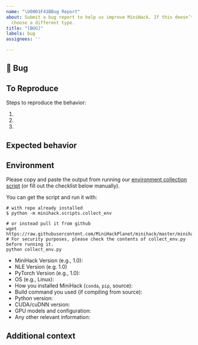 ```yaml
---
name: "\U0001F41BBug Report"
about: Submit a bug report to help us improve MiniHack. If this doesn’t look right,
  choose a different type.
title: "[BUG]"
labels: bug
assignees: ''

---
```


## 🐛 Bug

<!-- A clear and concise description of what the bug is. -->

## To Reproduce

Steps to reproduce the behavior:

1.
2.
3.

<!-- If you have a code sample, error messages, stack traces, please provide it here as well -->

## Expected behavior

<!-- A clear and concise description of what you expected to happen, if applicable. -->

## Environment

Please copy and paste the output from running our
[environment collection script](https://raw.githubusercontent.com/MiniHackPlanet/minihack/master/minihack/scripts/collect_env.py)
(or fill out the checklist below manually).

You can get the script and run it with:
```
# with repo already installed
$ python -m minihack.scripts.collect_env

# or instead pull it from github
wget https://raw.githubusercontent.com/MiniHackPlanet/minihack/master/minihack/scripts/collect_env.py
# For security purposes, please check the contents of collect_env.py before running it.
python collect_env.py
```

 - MiniHack Version (e.g., 1.0):
 - NLE Version (e.g. 1.0)
 - PyTorch Version (e.g., 1.0):
 - OS (e.g., Linux):
 - How you installed MiniHack (`conda`, `pip`, source):
 - Build command you used (if compiling from source):
 - Python version:
 - CUDA/cuDNN version:
 - GPU models and configuration:
 - Any other relevant information:

## Additional context

<!-- Add any other context about the problem here. -->
